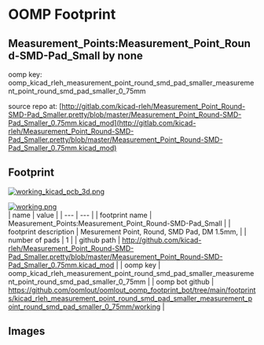 # OOMP Footprint  
## Measurement_Points:Measurement_Point_Round-SMD-Pad_Small  by none  
  
oomp key: oomp_kicad_rleh_measurement_point_round_smd_pad_smaller_measurement_point_round_smd_pad_smaller_0_75mm  
  
source repo at: [http://gitlab.com/kicad-rleh/Measurement_Point_Round-SMD-Pad_Smaller.pretty/blob/master/Measurement_Point_Round-SMD-Pad_Smaller_0.75mm.kicad_mod](http://gitlab.com/kicad-rleh/Measurement_Point_Round-SMD-Pad_Smaller.pretty/blob/master/Measurement_Point_Round-SMD-Pad_Smaller_0.75mm.kicad_mod)  
## Footprint  
  
[![working_kicad_pcb_3d.png](working_kicad_pcb_3d_600.png)](working_kicad_pcb_3d.png)  
  
[![working.png](working_600.png)](working.png)  
| name | value | 
| --- | --- | 
| footprint name | Measurement_Points:Measurement_Point_Round-SMD-Pad_Small | 
| footprint description | Mesurement Point, Round, SMD Pad, DM 1.5mm, | 
| number of pads | 1 | 
| github path | http://github.com/kicad-rleh/Measurement_Point_Round-SMD-Pad_Smaller.pretty/blob/master/Measurement_Point_Round-SMD-Pad_Smaller_0.75mm.kicad_mod | 
| oomp key | oomp_kicad_rleh_measurement_point_round_smd_pad_smaller_measurement_point_round_smd_pad_smaller_0_75mm | 
| oomp bot github | https://github.com/oomlout/oomlout_oomp_footprint_bot/tree/main/footprints/kicad_rleh_measurement_point_round_smd_pad_smaller_measurement_point_round_smd_pad_smaller_0_75mm/working | 
## Images  
